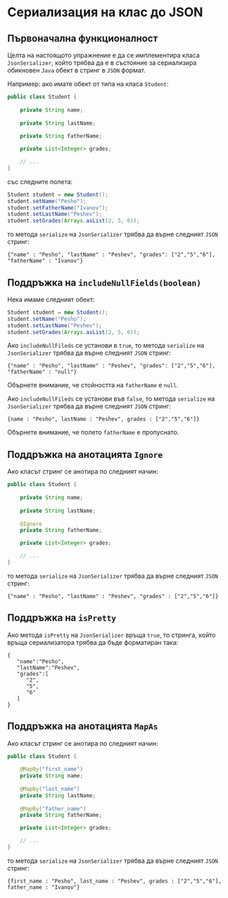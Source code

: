 # Сериализация на клас до JSON 

## Първоначална функционалност

Целта на настоящото упражнение е да се имплементира класа `JsonSerializer`, който
трябва да е в състояние за сериализира обикновен `Java` обект в стринг в `JSON`
формат.

Например: ако имате обект от типа на класа `Student`:
```java
public class Student {
    
    private String name;
    
    private String lastName;
    
    private String fatherName;

    private List<Integer> grades;

    // ...
}
```

 със следните полета:

```java
Student student = new Student();
student.setName("Pesho");
student.setFatherName("Ivanov");
student.setLastName("Peshev");
student.setGrades(Arrays.asList(2, 5, 6));
```

то метода `serialize` на `JsonSerializer` трябва да върне следният `JSON` стринг:
```
{"name" : "Pesho", "lastName" : "Peshev", "grades": ["2","5","6"], "fatherName" : "Ivanov"}
```

## Поддръжка на `includeNullFields(boolean)`

Нека имаме следният обект:
```java
Student student = new Student();
student.setName("Pesho");
student.setLastName("Peshev");
student.setGrades(Arrays.asList(2, 5, 6));
```

Ако `includeNullFileds` се установи в `true`, то метода `serialize` на 
`JsonSerializer` трябва да върне следният `JSON` стринг:

```
{"name" : "Pesho", "lastName" : "Peshev", "grades": ["2","5","6"], "fatherName" : "null"}
```
Обърнете внимание, че стойността на `fatherName` е `null`.

Ако `includeNullFileds` се установи във `false`, то метода `serialize` на 
`JsonSerializer` трябва да върне следният `JSON` стринг:

```
{name : "Pesho", lastName : "Peshev", grades : ["2","5","6"]}
```
Обърнете внимание, че полето `fatherName` е пропуснато.



## Поддръжка на анотацията `Ignore`

Ако класът стринг се анотира по следният начин:
```java
public class Student {
    
    private String name;
    
    private String lastName;
    
    @Ignore
    private String fatherName;

    private List<Integer> grades;

    // ...
}
```

то метода `serialize` на `JsonSerializer` трябва да върне следният `JSON` стринг:
```
{"name" : "Pesho", "lastName" : "Peshev", "grades" : ["2","5","6"]}
```

## Поддръжка на `isPretty`

Ако метода `isPretty` на `JsonSerializer` връща `true`, то стринга, който
връща сериализатора трябва да бъде форматиран така:
```
{  
   "name":"Pesho",
   "lastName":"Peshev",
   "grades":[  
      "2",
      "5",
      "6"
   ]
}
```

## Поддръжка на анотацията `MapAs`

Ако класът стринг се анотира по следният начин:
```java
public class Student {
    
    @MapBy("first_name")
    private String name;
    
    @MapBy("last_name")
    private String lastName;
    
    @MapBy("father_name")
    private String fatherName;

    private List<Integer> grades;

    // ...
}
```

то метода `serialize` на `JsonSerializer` трябва да върне следният `JSON` стринг:
```
{first_name : "Pesho", last_name : "Peshev", grades : ["2","5","6"], father_name : "Ivanov"}
